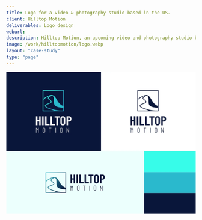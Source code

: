 ```yaml
---
title: Logo for a video & photography studio based in the US.
client: Hilltop Motion
deliverables: Logo design
weburl:
description: Hilltop Motion, an upcoming video and photography studio based in the US, needed a logo to represent the work they do. I created a logo and cohesive color palette that work well for video, print, and digital graphic use-cases.
image: /work/hilltopmotion/logo.webp
layout: "case-study"
type: "page"
---
```


![Hilltop Motion logo](/work/hilltopmotion/logo-board.webp "Hilltop Motion logo")